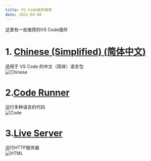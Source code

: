 ```yaml
---
title: VS Code插件推荐
date: 2022-04-08
---
```


这里有一些推荐的VS Code插件

# 1. [Chinese (Simplified) (简体中文)](vscode:extension/MS-CEINTL.vscode-language-pack-zh-hans)
适用于 VS Code 的中文（简体）语言包  
![Chinese](/VS-Code-Extension/Chinese.png)

# 2.[Code Runner](vscode:extension/formulahendry.code-runner)
运行多种语言的代码  
![Code](/VS-Code-Extension/Code.gif)

# 3.[Live Server](vscode:extension/ritwickdey.LiveServer)
运行HTTP服务器  
![HTML](/VS-Code-Extension/HTML.gif)